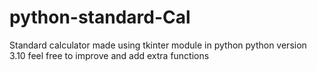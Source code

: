 # python-standard-Cal
Standard calculator made using tkinter module in python
python version 3.10
feel free to improve and add extra functions
